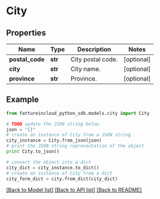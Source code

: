 # City


## Properties
Name | Type | Description | Notes
------------ | ------------- | ------------- | -------------
**postal_code** | **str** | City postal code. | [optional] 
**city** | **str** | City name. | [optional] 
**province** | **str** | Province. | [optional] 

## Example

```python
from fattureincloud_python_sdk.models.city import City

# TODO update the JSON string below
json = "{}"
# create an instance of City from a JSON string
city_instance = City.from_json(json)
# print the JSON string representation of the object
print City.to_json()

# convert the object into a dict
city_dict = city_instance.to_dict()
# create an instance of City from a dict
city_form_dict = city.from_dict(city_dict)
```
[[Back to Model list]](../README.md#documentation-for-models) [[Back to API list]](../README.md#documentation-for-api-endpoints) [[Back to README]](../README.md)


